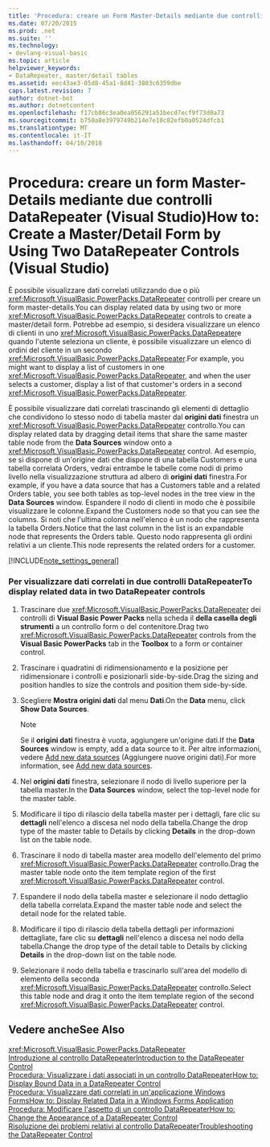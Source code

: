 ```yaml
---
title: 'Procedura: creare un Form Master-Details mediante due controlli DataRepeater (Visual Studio)'
ms.date: 07/20/2015
ms.prod: .net
ms.suite: ''
ms.technology:
- devlang-visual-basic
ms.topic: article
helpviewer_keywords:
- DataRepeater, master/detail tables
ms.assetid: eec43ae3-05d8-45a1-8d41-3803c6359dbe
caps.latest.revision: 7
author: dotnet-bot
ms.author: dotnetcontent
ms.openlocfilehash: f17cb86c3ea0ea056291a51becd7ecf9f73d0a73
ms.sourcegitcommit: b750a8e3979749b214e7e10c82efb0a0524dfcb1
ms.translationtype: MT
ms.contentlocale: it-IT
ms.lasthandoff: 04/10/2018
---
```

# <a name="how-to-create-a-masterdetail-form-by-using-two-datarepeater-controls-visual-studio"></a><span data-ttu-id="01cad-102">Procedura: creare un form Master-Details mediante due controlli DataRepeater (Visual Studio)</span><span class="sxs-lookup"><span data-stu-id="01cad-102">How to: Create a Master/Detail Form by Using Two DataRepeater Controls (Visual Studio)</span></span>
<span data-ttu-id="01cad-103">È possibile visualizzare dati correlati utilizzando due o più <xref:Microsoft.VisualBasic.PowerPacks.DataRepeater> controlli per creare un form master-details.</span><span class="sxs-lookup"><span data-stu-id="01cad-103">You can display related data by using two or more <xref:Microsoft.VisualBasic.PowerPacks.DataRepeater> controls to create a master/detail form.</span></span> <span data-ttu-id="01cad-104">Potrebbe ad esempio, si desidera visualizzare un elenco di clienti in uno <xref:Microsoft.VisualBasic.PowerPacks.DataRepeater>e quando l'utente seleziona un cliente, è possibile visualizzare un elenco di ordini del cliente in un secondo <xref:Microsoft.VisualBasic.PowerPacks.DataRepeater>.</span><span class="sxs-lookup"><span data-stu-id="01cad-104">For example, you might want to display a list of customers in one <xref:Microsoft.VisualBasic.PowerPacks.DataRepeater>, and when the user selects a customer, display a list of that customer's orders in a second <xref:Microsoft.VisualBasic.PowerPacks.DataRepeater>.</span></span>  
  
 <span data-ttu-id="01cad-105">È possibile visualizzare dati correlati trascinando gli elementi di dettaglio che condividono lo stesso nodo di tabella master dal **origini dati** finestra un <xref:Microsoft.VisualBasic.PowerPacks.DataRepeater> controllo.</span><span class="sxs-lookup"><span data-stu-id="01cad-105">You can display related data by dragging detail items that share the same master table node from the **Data Sources** window onto a <xref:Microsoft.VisualBasic.PowerPacks.DataRepeater> control.</span></span> <span data-ttu-id="01cad-106">Ad esempio, se si dispone di un'origine dati che dispone di una tabella Customers e una tabella correlata Orders, vedrai entrambe le tabelle come nodi di primo livello nella visualizzazione struttura ad albero di **origini dati** finestra.</span><span class="sxs-lookup"><span data-stu-id="01cad-106">For example, if you have a data source that has a Customers table and a related Orders table, you see both tables as top-level nodes in the tree view in the **Data Sources** window.</span></span> <span data-ttu-id="01cad-107">Espandere il nodo di clienti in modo che è possibile visualizzare le colonne.</span><span class="sxs-lookup"><span data-stu-id="01cad-107">Expand the Customers node so that you can see the columns.</span></span> <span data-ttu-id="01cad-108">Si noti che l'ultima colonna nell'elenco è un nodo che rappresenta la tabella Orders.</span><span class="sxs-lookup"><span data-stu-id="01cad-108">Notice that the last column in the list is an expandable node that represents the Orders table.</span></span> <span data-ttu-id="01cad-109">Questo nodo rappresenta gli ordini relativi a un cliente.</span><span class="sxs-lookup"><span data-stu-id="01cad-109">This node represents the related orders for a customer.</span></span>  
  
[!INCLUDE[note_settings_general](~/includes/note-settings-general-md.md)]  
  
### <a name="to-display-related-data-in-two-datarepeater-controls"></a><span data-ttu-id="01cad-110">Per visualizzare dati correlati in due controlli DataRepeater</span><span class="sxs-lookup"><span data-stu-id="01cad-110">To display related data in two DataRepeater controls</span></span>  
  
1.  <span data-ttu-id="01cad-111">Trascinare due <xref:Microsoft.VisualBasic.PowerPacks.DataRepeater> dei controlli di **Visual Basic Power Packs** nella scheda il **della casella degli strumenti** a un controllo form o del contenitore.</span><span class="sxs-lookup"><span data-stu-id="01cad-111">Drag two <xref:Microsoft.VisualBasic.PowerPacks.DataRepeater> controls from the **Visual Basic PowerPacks** tab in the **Toolbox** to a form or container control.</span></span>  
  
2.  <span data-ttu-id="01cad-112">Trascinare i quadratini di ridimensionamento e la posizione per ridimensionare i controlli e posizionarli side-by-side.</span><span class="sxs-lookup"><span data-stu-id="01cad-112">Drag the sizing and position handles to size the controls and position them side-by-side.</span></span>  
  
3.  <span data-ttu-id="01cad-113">Scegliere **Mostra origini dati** dal menu **Dati**.</span><span class="sxs-lookup"><span data-stu-id="01cad-113">On the **Data** menu, click **Show Data Sources**.</span></span>  
  
    > [!NOTE]
    >  <span data-ttu-id="01cad-114">Se il **origini dati** finestra è vuota, aggiungere un'origine dati.</span><span class="sxs-lookup"><span data-stu-id="01cad-114">If the **Data Sources** window is empty, add a data source to it.</span></span> <span data-ttu-id="01cad-115">Per altre informazioni, vedere [Add new data sources](/visualstudio/data-tools/add-new-data-sources) (Aggiungere nuove origini dati).</span><span class="sxs-lookup"><span data-stu-id="01cad-115">For more information, see [Add new data sources](/visualstudio/data-tools/add-new-data-sources).</span></span>  
  
4.  <span data-ttu-id="01cad-116">Nel **origini dati** finestra, selezionare il nodo di livello superiore per la tabella master.</span><span class="sxs-lookup"><span data-stu-id="01cad-116">In the **Data Sources** window, select the top-level node for the master table.</span></span>  
  
5.  <span data-ttu-id="01cad-117">Modificare il tipo di rilascio della tabella master per i dettagli, fare clic su **dettagli** nell'elenco a discesa nel nodo della tabella.</span><span class="sxs-lookup"><span data-stu-id="01cad-117">Change the drop type of the master table to Details by clicking **Details** in the drop-down list on the table node.</span></span>  
  
6.  <span data-ttu-id="01cad-118">Trascinare il nodo di tabella master area modello dell'elemento del primo <xref:Microsoft.VisualBasic.PowerPacks.DataRepeater> controllo.</span><span class="sxs-lookup"><span data-stu-id="01cad-118">Drag the master table node onto the item template region of the first <xref:Microsoft.VisualBasic.PowerPacks.DataRepeater> control.</span></span>  
  
7.  <span data-ttu-id="01cad-119">Espandere il nodo della tabella master e selezionare il nodo dettaglio della tabella correlata.</span><span class="sxs-lookup"><span data-stu-id="01cad-119">Expand the master table node and select the detail node for the related table.</span></span>  
  
8.  <span data-ttu-id="01cad-120">Modificare il tipo di rilascio della tabella dettagli per informazioni dettagliate, fare clic su **dettagli** nell'elenco a discesa nel nodo della tabella.</span><span class="sxs-lookup"><span data-stu-id="01cad-120">Change the drop type of the detail table to Details by clicking **Details** in the drop-down list on the table node.</span></span>  
  
9. <span data-ttu-id="01cad-121">Selezionare il nodo della tabella e trascinarlo sull'area del modello di elemento della seconda <xref:Microsoft.VisualBasic.PowerPacks.DataRepeater> controllo.</span><span class="sxs-lookup"><span data-stu-id="01cad-121">Select this table node and drag it onto the item template region of the second <xref:Microsoft.VisualBasic.PowerPacks.DataRepeater> control.</span></span>  
  
## <a name="see-also"></a><span data-ttu-id="01cad-122">Vedere anche</span><span class="sxs-lookup"><span data-stu-id="01cad-122">See Also</span></span>  
 <xref:Microsoft.VisualBasic.PowerPacks.DataRepeater>  
 [<span data-ttu-id="01cad-123">Introduzione al controllo DataRepeater</span><span class="sxs-lookup"><span data-stu-id="01cad-123">Introduction to the DataRepeater Control</span></span>](../../../visual-basic/developing-apps/windows-forms/introduction-to-the-datarepeater-control-visual-studio.md)  
 [<span data-ttu-id="01cad-124">Procedura: Visualizzare i dati associati in un controllo DataRepeater</span><span class="sxs-lookup"><span data-stu-id="01cad-124">How to: Display Bound Data in a DataRepeater Control</span></span>](../../../visual-basic/developing-apps/windows-forms/how-to-display-bound-data-in-a-datarepeater-control-visual-studio.md)  
 [<span data-ttu-id="01cad-125">Procedura: Visualizzare dati correlati in un'applicazione Windows Forms</span><span class="sxs-lookup"><span data-stu-id="01cad-125">How to: Display Related Data in a Windows Forms Application</span></span>](/visualstudio/data-tools/bind-windows-forms-controls-to-data-in-visual-studio)  
 [<span data-ttu-id="01cad-126">Procedura: Modificare l'aspetto di un controllo DataRepeater</span><span class="sxs-lookup"><span data-stu-id="01cad-126">How to: Change the Appearance of a DataRepeater Control</span></span>](../../../visual-basic/developing-apps/windows-forms/how-to-change-the-appearance-of-a-datarepeater-control-visual-studio.md)  
 [<span data-ttu-id="01cad-127">Risoluzione dei problemi relativi al controllo DataRepeater</span><span class="sxs-lookup"><span data-stu-id="01cad-127">Troubleshooting the DataRepeater Control</span></span>](../../../visual-basic/developing-apps/windows-forms/troubleshooting-the-datarepeater-control-visual-studio.md)
